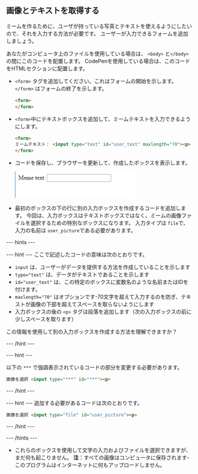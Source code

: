 ## 画像とテキストを取得する

ミームを作るために、ユーザが持っている写真とテキストを使えるようにしたいので、それを入力する方法が必要です。 ユーザーが入力できるフォームを追加しましょう。

あなたがコンピュータ上のファイルを使用している場合は、 `<body>` と`</body>`の間にこのコードを配置します。 CodePenを使用している場合は、このコードをHTMLセクションに配置します。

- `<form>` タグを追加してください。これはフォームの開始を示します。 `</form>` はフォームの終了を示します。

    ```html
    <form>
    </form>
    ```

- `<form>`中にテキストボックスを追加して、ミームテキストを入力できるようにします。

  ```html
  <form>
  ミームテキスト： <input type="text" id="user_text" maxlength="70"><p>
  </form>
  ```

- コードを保存し、ブラウザーを更新して、作成したボックスを表示します。

    ![最初のボックス](images/first-box.png)

- 最初のボックスの下の行に別の入力ボックスを作成するコードを追加します。 今回は、入力ボックスはテキストボックスではなく、ミームの画像ファイルを選択するための特別なボックスになります。 入力タイプは `file`で、入力の名前は `user_picture`である必要があります。

--- hints ---

--- hint --- ここで記述したコードの意味は次のとおりです。

  * `input` は、ユーザーがデータを提供する方法を作成していることを示します
  * `type="text"` は、データがテキストであることを示します
  * `id="user_text"` は、この特定のボックスに変数名のような名前またはIDを付けます。
  * `maxlength="70"` はオプションです-70文字を超えて入力するのを防ぎ、テキストが画像の下部を超えてスペースを取らないようにします
  * 入力ボックスの後の `<p>` タグは段落を追加します（次の入力ボックスの前に少しスペースを取ります）

この情報を使用して別の入力ボックスを作成する方法を理解できますか？

--- /hint ---

--- hint ---

以下の `***` で強調表示されているコードの部分を変更する必要があります。

```html
画像を選択 <input type="***" id="***"><p>
```

--- /hint ---

--- hint --- 追加する必要があるコードは次のとおりです。

```html
画像を選択 <input type="file" id="user_picture"><p>
```
--- /hint ---

--- /hints ---

- これらのボックスを使用して文字の入力およびファイルを選択できますが、まだ何も起こりません。 **注**：すべての画像はコンピュータに保存されます-このプログラムはインターネットに何もアップロードしません。
